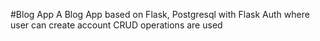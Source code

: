 #Blog App
A Blog App based on Flask, Postgresql with Flask Auth where user can create account CRUD operations are used 

